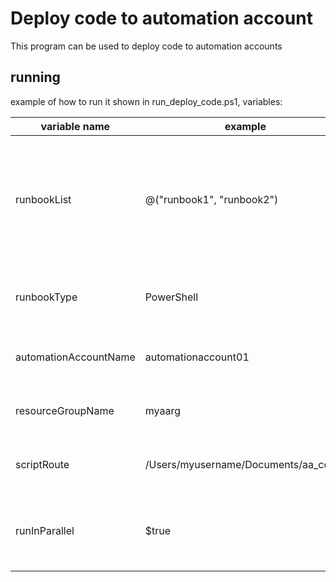 # Deploy code to automation account

This program can be used to deploy code to automation accounts

## running
example of how to run it shown in run_deploy_code.ps1, variables:

| variable name | example | description |
|---------------|---------|-------------|
| runbookList           | @("runbook1", "runbook2")            | A list of runbooks to deploy, this is used for both the file name and the automation account runbook |
| runbookType           | PowerShell                           | The type of runbook to deploy (powershell, python, etc) |
| automationAccountName | automationaccount01                  | The name of the automation account |
| resourceGroupName     | myaarg                               | The name of the resource group |
| scriptRoute           | /Users/myusername/Documents/aa_code/ | The path to the scripts (must end in /) |
| runInParallel         | $true                                | Should powershell jobs be used to run deployment in parallel

 
